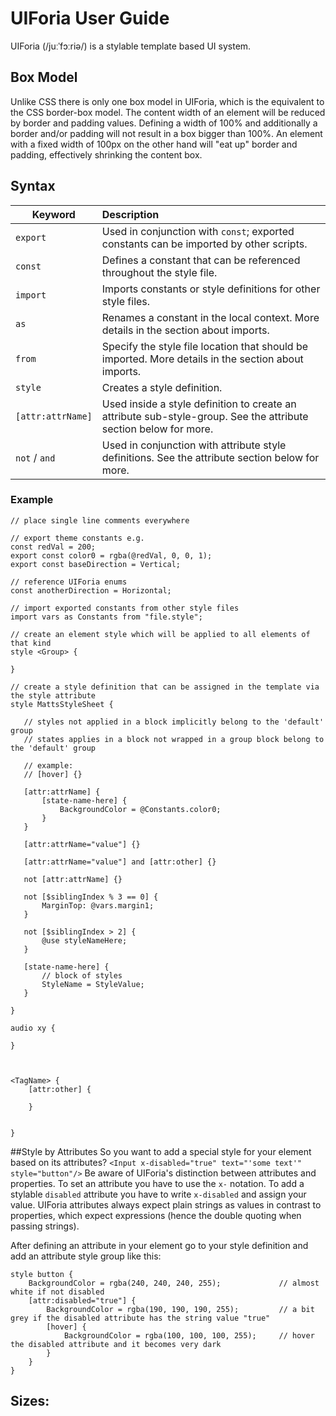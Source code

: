 # UIForia User Guide
UIForia (/juːˈfɔːriə/) is a stylable template based UI system.  

## Box Model
Unlike CSS there is only one box model in UIForia, which is the equivalent to the CSS border-box model.
The content width of an element will be reduced by border and padding values. Defining a width of 100% and 
additionally a border and/or padding will not result in a box bigger than 100%. An element with a fixed 
width of 100px on the other hand will "eat up" border and padding, effectively shrinking the content box.

## Syntax

Keyword           | Description
----------------- |:------------------------------------------------------                                    
`export`          | Used in conjunction with `const`; exported constants can be imported by other scripts.
`const`           | Defines a constant that can be referenced throughout the style file.
`import`          | Imports constants or style definitions for other style files.
`as`              | Renames a constant in the local context. More details in the section about imports.
`from`            | Specify the style file location that should be imported. More details in the section about imports.
`style`           | Creates a style definition.
`[attr:attrName]` | Used inside a style definition to create an attribute sub-style-group. See the attribute section below for more.
`not` / `and`     | Used in conjunction with attribute style definitions. See the attribute section below for more.

### Example
```
// place single line comments everywhere

// export theme constants e.g.
const redVal = 200;
export const color0 = rgba(@redVal, 0, 0, 1);
export const baseDirection = Vertical;

// reference UIForia enums 
const anotherDirection = Horizontal;

// import exported constants from other style files
import vars as Constants from "file.style";

// create an element style which will be applied to all elements of that kind 
style <Group> {
    
}

// create a style definition that can be assigned in the template via the style attribute
style MattsStyleSheet {

   // styles not applied in a block implicitly belong to the 'default' group
   // states applies in a block not wrapped in a group block belong to the 'default' group

   // example:
   // [hover] {}

   [attr:attrName] {
       [state-name-here] {
           BackgroundColor = @Constants.color0;
       }
   }

   [attr:attrName="value"] {}

   [attr:attrName="value"] and [attr:other] {}

   not [attr:attrName] {}

   not [$siblingIndex % 3 == 0] {
       MarginTop: @vars.margin1;
   }

   not [$siblingIndex > 2] {
       @use styleNameHere;
   }

   [state-name-here] {
       // block of styles
       StyleName = StyleValue;
   }

}

audio xy {
    
}



<TagName> {
    [attr:other] {
        
    }
    
   
}

```


##Style by Attributes
So you want to add a special style for your element based on its attributes?
```<Input x-disabled="true" text="'some text'" style="button"/>```
Be aware of UIForia's distinction between attributes and properties. To set an attribute you have to use the
`x-` notation. To add a stylable `disabled` attribute you have to write `x-disabled` and assign your value.
UIForia attributes always expect plain strings as values in contrast to properties, which expect expressions (hence 
the double quoting when passing strings).

After defining an attribute in your element go to your style definition and add an attribute style group like this:
```
style button {
    BackgroundColor = rgba(240, 240, 240, 255);             // almost white if not disabled
    [attr:disabled="true"] {
        BackgroundColor = rgba(190, 190, 190, 255);         // a bit grey if the disabled attribute has the string value "true"
        [hover] {
            BackgroundColor = rgba(100, 100, 100, 255);     // hover the disabled attribute and it becomes very dark
        }
    }
}
```

## Sizes:


